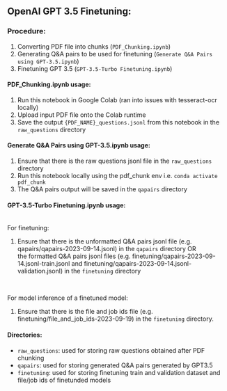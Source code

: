 ## OpenAI GPT 3.5 Finetuning:

### Procedure:
1. Converting PDF file into chunks (```PDF_Chunking.ipynb```)
2. Generating Q&A pairs to be used for finetuning (```Generate Q&A Pairs using GPT-3.5.ipynb```)
3. Finetuning GPT 3.5 (```GPT-3.5-Turbo Finetuning.ipynb```)

#### PDF_Chunking.ipynb usage:
1. Run this notebook in Google Colab (ran into issues with tesseract-ocr locally)
2. Upload input PDF file onto the Colab runtime
2. Save the output ```{PDF_NAME}_questions.jsonl``` from this notebook in the ```raw_questions``` directory

#### Generate Q&A Pairs using GPT-3.5.ipynb usage:
1. Ensure that there is the raw questions jsonl file in the ```raw_questions``` directory
2. Run this notebook locally using the pdf_chunk env i.e. ```conda activate pdf_chunk```
3. The Q&A pairs output will be saved in the ```qapairs``` directory

#### GPT-3.5-Turbo Finetuning.ipynb usage:<br><br>
For finetuning:
1. Ensure that there is the unformatted Q&A pairs jsonl file (e.g. qapairs/qapairs-2023-09-14.jsonl) in the ```qapairs``` directory OR <br>
the formatted Q&A pairs jsonl files (e.g. finetuning/qapairs-2023-09-14.jsonl-train.jsonl and finetuning/qapairs-2023-09-14.jsonl-validation.jsonl) in the ```finetuning``` directory
<br>

For model inference of a finetuned model:
1. Ensure that there is the file and job ids file (e.g. finetuning/file_and_job_ids-2023-09-19) in the ```finetuning``` directory.

#### Directories:
- ```raw_questions```: used for storing raw questions obtained after PDF chunking
- ```qapairs```: used for storing generated Q&A pairs generated by GPT3.5
- ```finetuning```: used for storing finetuning train and validation dataset and file/job ids of finetunded models
